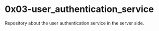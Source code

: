 # 0x03-user_authentication_service

Repository about the user authentication service in the server side.
